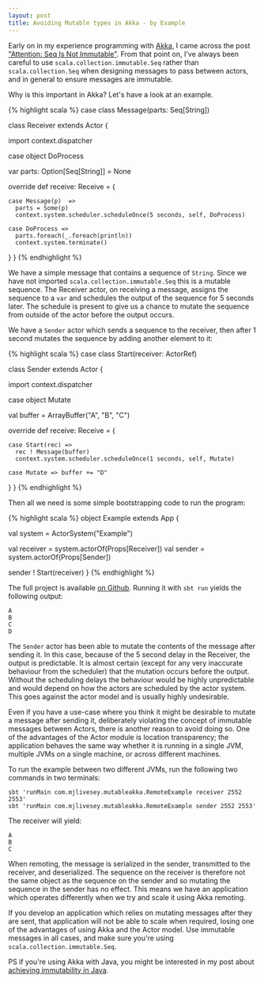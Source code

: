 ```yaml
---
layout: post
title: Avoiding Mutable types in Akka - by Example
---
```


Early on in my experience programming with [Akka](http://akka.io/),
I came across the post
["Attention: Seq Is Not Immutable"](http://hseeberger.github.io/blog/2013/10/25/attention-seq-is-not-immutable/).
From that point on, I've always been careful to use `scala.collection.immutable.Seq`
rather than `scala.collection.Seq` when designing messages to pass between actors,
and in general to ensure messages are immutable.

Why is this important in Akka? Let's have a look at an example.

{% highlight scala %}
case class Message(parts: Seq[String])

class Receiver extends Actor {

  import context.dispatcher

  case object DoProcess

  var parts: Option[Seq[String]] = None

  override def receive: Receive = {

    case Message(p)  =>
      parts = Some(p)
      context.system.scheduler.scheduleOnce(5 seconds, self, DoProcess)

    case DoProcess =>
      parts.foreach(_.foreach(println))
      context.system.terminate()
  }
}
{% endhighlight %}

We have a simple message that contains a sequence of `String`. Since we have not
imported `scala.collection.immutable.Seq` this is a mutable sequence. The Receiver
actor, on receiving a message, assigns the sequence to a `var` and schedules the
output of the sequence for 5 seconds later. The schedule is present to give us
a chance to mutate the sequence from outside of the actor before the output occurs.

We have a `Sender` actor which sends a sequence to the receiver, then after 1 second
mutates the sequence by adding another element to it:

{% highlight scala %}
case class Start(receiver: ActorRef)

class Sender extends Actor {

  import context.dispatcher

  case object Mutate

  val buffer = ArrayBuffer("A", "B", "C")

  override def receive: Receive = {

    case Start(rec) =>
      rec ! Message(buffer)
      context.system.scheduler.scheduleOnce(1 seconds, self, Mutate)

    case Mutate => buffer += "D"

  }
}
{% endhighlight %}

Then all we need is some simple bootstrapping code to run the program:

{% highlight scala %}
object Example extends App {

  val system = ActorSystem("Example")

  val receiver = system.actorOf(Props[Receiver])
  val sender = system.actorOf(Props[Sender])

  sender ! Start(receiver)
}
{% endhighlight %}

The full project is available [on Github](https://github.com/mattinbits/blog_examples/tree/master/akka-mutable-seq).
Running it with `sbt run` yields the following output:

    A
    B
    C
    D

The `Sender` actor has been able to mutate the contents of the message after sending it.
In this case, because of the 5 second delay in the Receiver, the output is predictable. It is
almost certain (except for any very inaccurate behaviour from the scheduler) that the mutation
occurs before the output. Without the scheduling delays the behaviour would be highly unpredictable
and would depend on how the actors are scheduled by the actor system. This goes against the actor model
and is usually highly undesirable.

Even if you have a use-case where you think it might be desirable to mutate a message after sending
it, deliberately violating the concept of immutable messages between Actors, there is another reason
to avoid doing so. One of the advantages of the Actor module is location transparency; the application
behaves the same way whether it is running in a single JVM, multiple JVMs on a single machine,
or across different machines.

To run the example between two different JVMs, run the following two commands in two terminals:


    sbt 'runMain com.mjlivesey.mutableakka.RemoteExample receiver 2552 2553'
    sbt 'runMain com.mjlivesey.mutableakka.RemoteExample sender 2552 2553'


The receiver will yield:

    A
    B
    C

When remoting, the message is serialized in the sender, transmitted to the receiver,
and deserialized. The sequence on the receiver is therefore not the same object
as the sequence on the sender and so mutating the sequence in the sender has no effect.
This means we have an application which operates differently when we try and scale it using
Akka remoting.

If you develop an application which relies on mutating messages after they are sent, that
application will not be able to scale when required, losing one of the advantages of using
Akka and the Actor model. Use immutable messages in all cases, and make sure you're using
`scala.collection.immutable.Seq`.

PS if you're using Akka with Java, you might be interested in my post about [achieving immutability
in Java](2016-04-27-java-for-scala-immutable.md).
